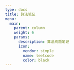 ```yaml
---
type: docs
title: 算法笔记
menu:
  main:
    parent: column
    weight: 6
    params:
      description: 算法刷题笔记
      icon:
        vendor: simple
        name: leetcode
        color: black
---
```

